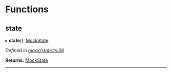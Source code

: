 

# Functions

<a id="state"></a>

##  state

▸ **state**(): [MockState](_mock_types_d_.md#mockstate)

*Defined in [mock/state.ts:38](https://github.com/polkadot-js/api/blob/ae54a71/packages/api-provider/src/mock/state.ts#L38)*

**Returns:** [MockState](_mock_types_d_.md#mockstate)

___

